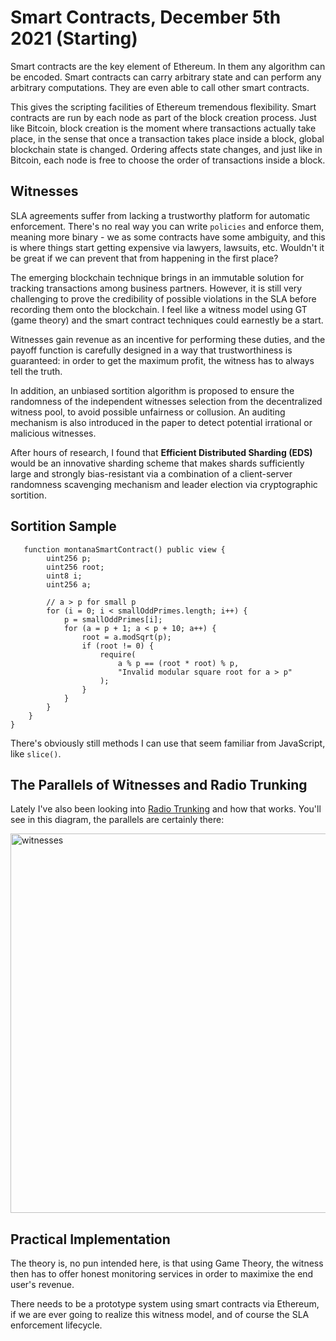 # Smart Contracts, December 5th 2021 (Starting)

Smart contracts are the key element of Ethereum. In them any algorithm can be encoded. Smart contracts can carry arbitrary state and can perform any arbitrary computations. They are even able to call other smart contracts.

This gives the scripting facilities of Ethereum tremendous flexibility. Smart contracts are run by each node as part of the block creation process. Just like Bitcoin, block creation is the moment where transactions actually take place, in the sense that once a transaction takes place inside a block, global blockchain state is changed. Ordering affects state changes, and just like in Bitcoin, each node is free to choose the order of transactions inside a block.

## Witnesses

SLA agreements suffer from lacking a trustworthy platform for automatic enforcement. There's no real way you can write `policies` and enforce them, meaning more binary - we as some contracts have some ambiguity, and this is where things start getting expensive via lawyers, lawsuits, etc. Wouldn't it be great if we can prevent that from happening in the first place?  

The emerging blockchain technique brings in an immutable solution for tracking transactions among business partners. However, it is still very challenging to prove the credibility of possible violations in the SLA before recording them onto the blockchain. I feel like a witness model using GT (game theory) and the smart contract techniques could earnestly be a start. 

Witnesses gain revenue as an incentive for performing these duties, and the payoff function is carefully designed in a way that trustworthiness is guaranteed: in order to get the maximum profit, the witness has to always tell the truth.

In addition, an unbiased sortition algorithm is proposed to ensure the randomness of the independent witnesses selection from the decentralized witness pool, to avoid possible unfairness or collusion. An auditing mechanism is also introduced in the paper to detect potential irrational or malicious witnesses.

After hours of research, I found that **Efficient Distributed Sharding (EDS)** would be an innovative sharding scheme that makes shards sufficiently large and strongly bias-resistant via a combination of a client-server randomness scavenging mechanism and leader election via cryptographic sortition.

## Sortition Sample 

```sol
   function montanaSmartContract() public view {
        uint256 p;
        uint256 root;
        uint8 i;
        uint256 a;

        // a > p for small p
        for (i = 0; i < smallOddPrimes.length; i++) {
            p = smallOddPrimes[i];
            for (a = p + 1; a < p + 10; a++) {
                root = a.modSqrt(p);
                if (root != 0) {
                    require(
                        a % p == (root * root) % p,
                        "Invalid modular square root for a > p"
                    );
                }
            }
        }
    }
}
```

There's obviously still methods I can use that seem familiar from JavaScript, like `slice()`. 

## The Parallels of Witnesses and Radio Trunking 

Lately I've also been looking into [Radio Trunking](https://en.wikipedia.org/wiki/Trunking) and how that works. You'll see in this diagram, the parallels are certainly there:

<img width="607" alt="witnesses" src="https://user-images.githubusercontent.com/20936398/144744243-fbddac4d-fcaa-4939-ad71-f474144f9469.png">

## Practical Implementation 

The theory is, no pun intended here, is that using Game Theory, the witness then has to offer honest monitoring services in order to maximixe the end user's revenue. 

There needs to be a prototype system using smart contracts via Ethereum, if we are ever going to realize this witness model, and of course the SLA enforcement lifecycle.

